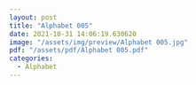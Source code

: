 ```yaml
---
layout: post
title: "Alphabet 005"
date: 2021-10-31 14:06:19.630620
image: "/assets/img/preview/Alphabet 005.jpg"
pdf: "/assets/pdf/Alphabet 005.pdf"
categories:
  - Alphabet 
---
```

